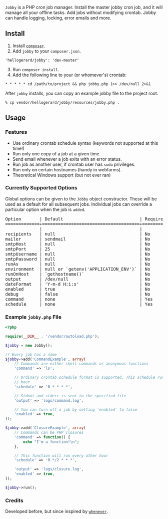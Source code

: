 `Jobby` is a PHP cron job manager. Install the master jobby cron job, and it will
manage all your offline tasks. Add jobs without modifying crontab. Jobby can
handle logging, locking, error emails and more.

## Install ##

1. Install [`composer`](<http://getcomposer.org>).
2. Add `jobby` to your `composer.json`.

  `'hellogerard/jobby': 'dev-master'`

3. Run `composer install`.
4. Add the following line to your (or whomever's) crontab:

  `* * * * * cd /path/to/project && php jobby.php 1>> /dev/null 2>&1`

After `jobby` installs, you can copy an example jobby file to the project root.

  `% cp vendor/hellogerard/jobby/resources/jobby.php .`

## Usage ##

### Features ###

- Use ordinary crontab schedule syntax (keywords not supported at this time!)
- Run only one copy of a job at a given time.
- Send email whenever a job exits with an error status. 
- Run job as another user, if crontab user has `sudo` privileges.
- Run only on certain hostnames (handy in webfarms).
- Theoretical Windows support (but not ever ran)

### Currently Supported Options ###

Global options can be given to the `Jobby` object constructor. These will be
used as a default for all subsequent jobs. Individual jobs can override a
particular option when the job is `added`.

<pre>
Option       | Default                             | Required | Description
=============+=====================================+==========+============
             |                                     |          |
recipients   | null                                | No       | Comma-separated string of email addresses
mailer       | sendmail                            | No       | Email method: sendmail or smtp
smtpHost     | null                                | No       | SMTP host, if `mailer` is smtp
smtpPort     | 25                                  | No       | SMTP port, if `mailer` is smtp
smtpUsername | null                                | No       | SMTP user, if `mailer` is smtp
smtpPassword | null                                | No       | SMTP password, if `mailer` is smtp
runAs        | null                                | No       | Run as this user, if crontab user has `sudo` privileges
environment  | null or `getenv('APPLICATION_ENV')` | No       | Development environment for this job
runOnHost    | `gethostname()`                     | No       | Run jobs only on this hostname
output       | /dev/null                           | No       | Redirect `stdout` and `stderr` to this file
dateFormat   | 'Y-m-d H:i:s'                       | No       | Format for dates on `jobby` log messages
enabled      | true                                | No       | Run this job at scheduled times
debug        | false                               | No       | Send `jobby` internal messages to 'debug.log'
command      | none                                | Yes      | The job to run (either a shell command or anonymous PHP function)
schedule     | none                                | Yes      | Crontab schedule format (`man -s 5 crontab`)
</pre>

### Example `jobby.php` File ###

```php
<?php 

require(__DIR__ . '/vendor/autoload.php');

$jobby = new Jobby();

// Every job has a name
$jobby->add('CommandExample', array(
    // Commands are either shell commands or anonymous functions
    'command' => 'ls',

    // Ordinary crontab schedule format is supported. This schedule runs every
    // hour
    'schedule' => '0 * * * *',

    // Stdout and stderr is sent to the specified file
    'output' => 'logs/command.log',

    // You can turn off a job by setting 'enabled' to false
    'enabled' => true,
));

$jobby->add('ClosureExample', array(
    // Commands can be PHP closures
    'command' => function() {
        echo "I'm a function!\n";
    },

    // This function will run every other hour
    'schedule' => '0 */2 * * *',

    'output' => 'logs/closure.log',
    'enabled' => true,
));

$jobby->run();
```

### Credits ###

Developed before, but since inspired by [`whenever`](<https://github.com/javan/whenever>).
